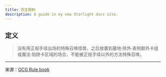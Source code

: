 ```yaml
---
title: 苏生限制
description: A guide in my new Starlight docs site.
---
```


## 定义

>没有用正规手续出场的特殊召唤怪兽，之后放置到墓地·除外·表侧额外卡组或魔法·陷阱卡区域的场合，不能被正规手续以外的方法特殊召唤。

---

来源：[OCG Rule book](https://ocg-rule.readthedocs.io/zh-cn/latest/c02/%E7%89%B9%E6%AE%8A%E5%8F%AC%E5%94%A4%E6%80%AA%E5%85%BD%E3%80%81%E5%8F%AC%E5%94%A4%E9%99%90%E5%88%B6%E5%92%8C%E8%8B%8F%E7%94%9F%E9%99%90%E5%88%B6.html#id9)
